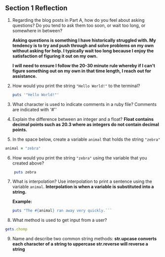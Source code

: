 ## Section 1 Reflection

1. Regarding the blog posts in Part A, how do you feel about asking questions? Do you tend to ask them too soon, or wait too long, or somewhere in between?

    **Asking questions is something I have historically struggled with.  My tendency is to try and push through and solve problems on my own without asking for help.  I typically wait too long because I enjoy the satisfaction of figuring it out on my own.**

    **I will need to ensure I follow the 20-30 minute rule whereby if I can't figure something out on my own in that time length, I reach out for assistance.**

2. How would you print the string `"Hello World!"` to the terminal?
    ```ruby
    puts '"Hello World!"'
    ```

3. What character is used to indicate comments in a ruby file?
    Comments are indicated with '#''

4. Explain the difference between an integer and a float?
      **Float contains decimal points such as 20.3 where as integers do not contain decimal points.**

5. In the space below, create a variable `animal` that holds the string `"zebra"`
```ruby
animal = "zebra"
```
6. How would you print the string `"zebra"` using the variable that you created above?
```ruby
    puts zebra
```
7. What is interpolation? Use interpolation to print a sentence using the variable `animal`.
    **Interpolation is when a variable is substituted into a string.**

    **Example:**
    ```ruby
    puts "The #{animal} ran away very quickly.```

8. What method is used to get input from a user?
  ```ruby
  gets.chomp
  ```

9. Name and describe two common string methods:
    **str.upcase converts each character of a string to uppercase
    str.reverse will reverse a string**
